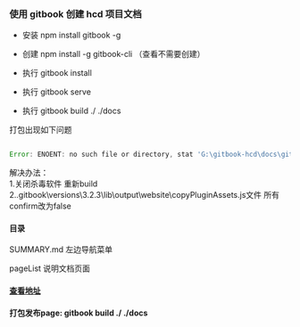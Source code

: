 ### 使用 gitbook 创建 hcd 项目文档

- 安装 npm install gitbook -g

* 创建 npm install -g gitbook-cli （查看不需要创建）

* 执行 gitbook install

- 执行 gitbook serve

* 执行 gitbook build ./ ./docs

打包出现如下问题

```javascript

Error: ENOENT: no such file or directory, stat 'G:\gitbook-hcd\docs\gitbook\gitbook-plugin-fontsettings\fontsettings.js'

```
解决办法：<br>
1.关闭杀毒软件 重新build
2.\.gitbook\versions\3.2.3\lib\output\website\copyPluginAssets.js文件 所有confirm改为false

#### 目录
  
 SUMMARY.md 左边导航菜单

 pageList   说明文档页面

 #### [查看地址](https://wangnanping.github.io/gitbook-hcd/pageList/DirectoryList.html)

 #### 打包发布page: gitbook build ./ ./docs